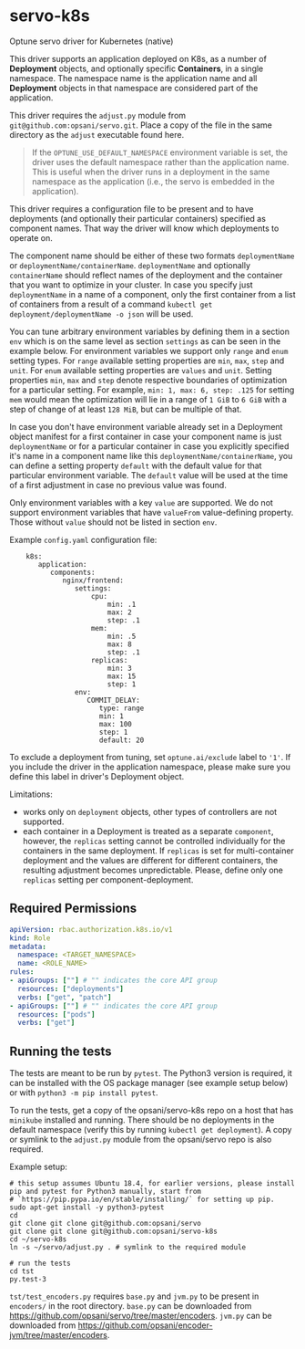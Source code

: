 # servo-k8s
Optune servo driver for Kubernetes (native)

This driver supports an application deployed on K8s, as a number of **Deployment** objects,
and optionally specific **Containers**, in a single namespace. The namespace name is the application
name and all **Deployment** objects in that namespace are considered part of the application.

This driver requires the `adjust.py` module from `git@github.com:opsani/servo.git`.
Place a copy of the file in the same directory as the `adjust` executable found here.

> If the `OPTUNE_USE_DEFAULT_NAMESPACE` environment variable is set, the driver uses the default
namespace rather than the application name. This is useful when the driver runs in a deployment
in the same namespace as the application (i.e., the servo is embedded in the application).

This driver requires a configuration file to be present and to have deployments (and optionally
their particular containers) specified as component names. That way the driver will know which
deployments to operate on.

The component name should be either of these two formats `deploymentName` or `deploymentName/containerName`.
`deploymentName` and optionally `containerName` should reflect names of the deployment and the container
that you want to optimize in your cluster. In case you specify just `deploymentName` in a name of a
component, only the first container from a list of containers from a result of a command
`kubectl get deployment/deploymentName -o json` will be used. 

You can tune arbitrary environment variables by defining them in a section `env` which is on the same
level as section `settings` as can be seen in the example below. For environment variables we support
only `range` and `enum` setting types. For `range` available setting properties are `min`, `max`,
`step` and `unit`. For `enum` available setting properties are `values` and `unit`. Setting properties
`min`, `max` and `step` denote respective boundaries of optimization for a particular setting.
For example, `min: 1, max: 6, step: .125` for setting `mem` would mean the optimization will lie
in a range of `1 GiB` to `6 GiB` with a step of change of at least `128 MiB`, but can be multiple of that.

In case you don't have environment variable already set in a Deployment object manifest for a first
container in case your component name is just `deploymentName` or for a particular container in
case you explicitly specified it's name in a component name like this `deploymentName/containerName`,
you can define a setting property `default` with the default value for that particular environment
variable. The `default` value will be used at the time of a first adjustment in case no previous value was found. 

Only environment variables with a key `value` are supported. We do not support environment variables that
have `valueFrom` value-defining property. Those without `value` should not be listed in section `env`.

Example `config.yaml` configuration file:

```
    k8s:
       application:
          components:
             nginx/frontend:
                settings:
                    cpu:
                        min: .1
                        max: 2
                        step: .1
                    mem:
                        min: .5
                        max: 8
                        step: .1
                    replicas:
                        min: 3
                        max: 15
                        step: 1
                env:
                   COMMIT_DELAY:
                      type: range
                      min: 1
                      max: 100
                      step: 1
                      default: 20
```

To exclude a deployment from tuning, set `optune.ai/exclude` label to `'1'`. If you include the driver in the
application namespace, please make sure you define this label in driver's Deployment object.

Limitations:
- works only on `deployment` objects, other types of controllers are not supported.
- each container in a Deployment is treated as a separate `component`, however,
the `replicas` setting cannot be controlled individually for the containers in the same deployment.
If `replicas` is set for multi-container deployment and the values are different for different containers,
the resulting adjustment becomes unpredictable. Please, define only one `replicas` setting
per component-deployment.

## Required Permissions

```yaml
apiVersion: rbac.authorization.k8s.io/v1
kind: Role
metadata:
  namespace: <TARGET_NAMESPACE>
  name: <ROLE_NAME>
rules:
- apiGroups: [""] # "" indicates the core API group
  resources: ["deployments"]
  verbs: ["get", "patch"]
- apiGroups: [""] # "" indicates the core API group
  resources: ["pods"]
  verbs: ["get"]
```

## Running the tests

The tests are meant to be run by `pytest`. The Python3 version is required, it can be installed with
the OS package manager (see example setup below) or with `python3 -m pip install pytest`.

To run the tests, get a copy of the opsani/servo-k8s repo on a host that has `minikube` installed
and running. There should be no deployments in the default namespace (verify this by running
`kubectl get deployment`). A copy or symlink to the `adjust.py` module from the opsani/servo
repo is also required.

Example setup:

```
# this setup assumes Ubuntu 18.4, for earlier versions, please install pip and pytest for Python3 manually, start from
# `https://pip.pypa.io/en/stable/installing/` for setting up pip.
sudo apt-get install -y python3-pytest
cd
git clone git clone git@github.com:opsani/servo
git clone git clone git@github.com:opsani/servo-k8s
cd ~/servo-k8s
ln -s ~/servo/adjust.py . # symlink to the required module

# run the tests
cd tst
py.test-3
```

`tst/test_encoders.py` requires `base.py` and `jvm.py` to be present in `encoders/` in the root directory.
`base.py` can be downloaded from https://github.com/opsani/servo/tree/master/encoders. `jvm.py` can be
downloaded from https://github.com/opsani/encoder-jvm/tree/master/encoders.
